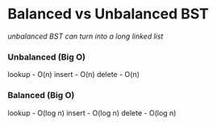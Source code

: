 # Balanced vs Unbalanced BST
*unbalanced BST can turn into a long linked list*

### Unbalanced (Big O)
lookup - O(n)
insert - O(n)
delete - O(n)

### Balanced (Big O)
lookup - O(log n)
insert - O(log n)
delete - O(log n)
